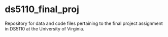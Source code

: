 # ds5110_final_proj

Repository for data and code files pertaining to the final project assignment in DS5110 at the University of Virginia.
